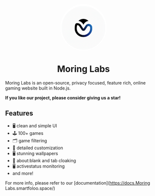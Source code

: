 <p align="center">
<kbd>
<img style="border-radius:50%" height="150px" src="/public/assets/favicon.png">
</kbd>

<h1 align="center">
Moring Labs
</h1>
Moring Labs is an open-source, privacy focused, feature rich, online gaming website built in Node.js. 

**If you like our project, please consider giving us a star!**

## Features

- 🖥️ clean and simple UI
- 🕹️ 100+ games
- 🗂️ game filtering
- 🎨 detailed customization
- 🖥️ stunning wallpapers
- 🙈 about:blank and tab cloaking
- 🖥️ activestatus monitoring
- and more!

For more info, please refer to our [documentation](https://docs.Moring Labs.smartfoloo.space/)
